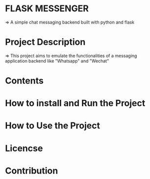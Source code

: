 # FLASK MESSENGER 

=> A simple chat messaging backend built with python and flask 

# Project Description  

=> This project aims to emulate the functionalities of a messaging application backend like "Whatsapp" and "Wechat" 


# Contents 

# How to install and Run the Project 

# How to Use the Project 

# Licencse

# Contribution 

